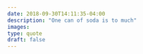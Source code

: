 ```yaml
---
date: 2018-09-30T14:11:35-04:00
description: "One can of soda is to much"
images: 
type: quote
draft: false
---
```

